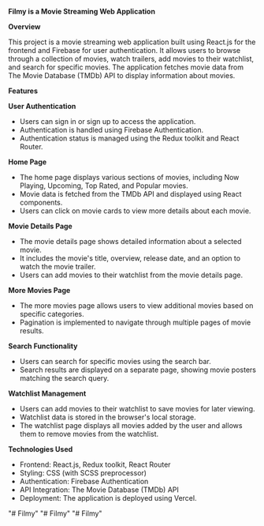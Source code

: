 ********Filmy is a Movie Streaming Web Application********

**Overview**

This project is a movie streaming web application built using React.js for the frontend and Firebase for user authentication. It allows users to browse through a collection of movies, watch trailers, add movies to their watchlist, and search for specific movies. The application fetches movie data from The Movie Database (TMDb) API to display information about movies.



**Features**

**User Authentication**
- Users can sign in or sign up to access the application.
- Authentication is handled using Firebase Authentication.
- Authentication status is managed using the Redux toolkit and React Router.

**Home Page**
- The home page displays various sections of movies, including Now Playing, Upcoming, Top Rated, and Popular movies.
- Movie data is fetched from the TMDb API and displayed using React components.
- Users can click on movie cards to view more details about each movie.

**Movie Details Page**
- The movie details page shows detailed information about a selected movie.
- It includes the movie's title, overview, release date, and an option to watch the movie trailer.
- Users can add movies to their watchlist from the movie details page.

**More Movies Page**
- The more movies page allows users to view additional movies based on specific categories.
- Pagination is implemented to navigate through multiple pages of movie results.

**Search Functionality**
- Users can search for specific movies using the search bar.
- Search results are displayed on a separate page, showing movie posters matching the search query.

**Watchlist Management**
- Users can add movies to their watchlist to save movies for later viewing.
- Watchlist data is stored in the browser's local storage.
- The watchlist page displays all movies added by the user and allows them to remove movies from the watchlist.

**Technologies Used**
- Frontend: React.js, Redux toolkit, React Router
- Styling: CSS (with SCSS preprocessor)
- Authentication: Firebase Authentication
- API Integration: The Movie Database (TMDb) API
- Deployment: The application is deployed using Vercel.








































"# Filmy" 
"# Filmy" 
"# Filmy" 
